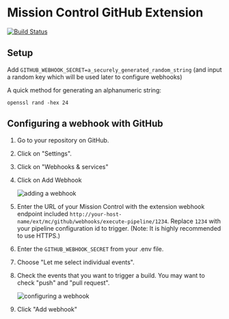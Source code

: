 # Mission Control GitHub Extension

[![Build Status](https://travis-ci.org/space-race/mc-ext-github.svg?branch=master)](https://travis-ci.org/space-race/mc-ext-github)

## Setup

Add `GITHUB_WEBHOOK_SECRET=a_securely_generated_random_string` (and input a random key which will be used later to configure webhooks)

A quick method for generating an alphanumeric string:

```
openssl rand -hex 24
```

## Configuring a webhook with GitHub

1. Go to your repository on GitHub.

2. Click on "Settings".

3. Click on "Webhooks & services"

4. Click on Add Webhook

    ![adding a webhook](https://cloud.githubusercontent.com/assets/721038/12319535/d3c9e34e-ba57-11e5-8651-f4d4f8353c68.png)

5. Enter the URL of your Mission Control with the extension webhook endpoint included `http://your-host-name/ext/mc/github/webhooks/execute-pipeline/1234`. Replace `1234` with your pipeline configuration id to trigger. (Note: It is highly recommended to use HTTPS.)

6. Enter the `GITHUB_WEBHOOK_SECRET` from your .env file.

7. Choose "Let me select individual events".

8. Check the events that you want to trigger a build. You may want to check "push" and "pull request".

    ![configuring a webhook](https://cloud.githubusercontent.com/assets/721038/12319544/e612d3b2-ba57-11e5-8518-29e1805417c8.png)
    
9. Click "Add webhook"
